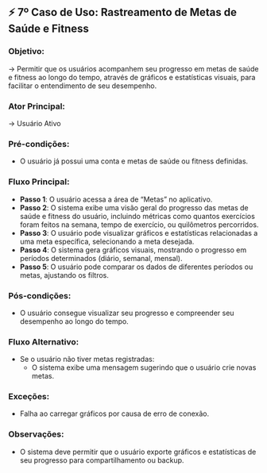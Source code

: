 ## ⚡ **7º Caso de Uso**: Rastreamento de Metas de Saúde e Fitness

### Objetivo: 
→ Permitir que os usuários acompanhem seu progresso em metas de saúde e fitness ao longo do tempo, através de gráficos e estatísticas visuais, para facilitar o entendimento de seu desempenho.

### Ator Principal:
→ Usuário Ativo

### Pré-condições:
- O usuário já possui uma conta e metas de saúde ou fitness definidas.

### Fluxo Principal:
- **Passo 1**: O usuário acessa a área de “Metas” no aplicativo.
- **Passo 2**: O sistema exibe uma visão geral do progresso das metas de saúde e fitness do usuário, incluindo métricas como quantos exercícios foram feitos na semana, tempo de exercício, ou quilômetros percorridos.
- **Passo 3**: O usuário pode visualizar gráficos e estatísticas relacionadas a uma meta específica, selecionando a meta desejada.
- **Passo 4**:  O sistema gera gráficos visuais, mostrando o progresso em períodos determinados (diário, semanal, mensal).
- **Passo 5**: O usuário pode comparar os dados de diferentes períodos ou metas, ajustando os filtros.

### Pós-condições:
- O usuário consegue visualizar seu progresso e compreender seu desempenho ao longo do tempo.

### Fluxo Alternativo:
- Se o usuário não tiver metas registradas:
   -  O sistema exibe uma mensagem sugerindo que o usuário crie novas metas.

### Exceções:
- Falha ao carregar gráficos por causa de erro de conexão.

### Observações:
- O sistema deve permitir que o usuário exporte gráficos e estatísticas de seu progresso para compartilhamento ou backup.
